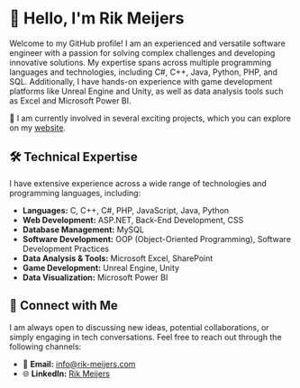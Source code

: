 # 👋 Hello, I'm Rik Meijers

Welcome to my GitHub profile! I am an experienced and versatile software engineer with a passion for solving complex challenges and developing innovative solutions. My expertise spans across multiple programming languages and technologies, including C#, C++, Java, Python, PHP, and SQL. Additionally, I have hands-on experience with game development platforms like Unreal Engine and Unity, as well as data analysis tools such as Excel and Microsoft Power BI.

🔭 I am currently involved in several exciting projects, which you can explore on my [website](https://fronsky.com/software).

## 🛠️ Technical Expertise

I have extensive experience across a wide range of technologies and programming languages, including:

- **Languages:** C, C++, C#, PHP, JavaScript, Java, Python
- **Web Development:** ASP.NET, Back-End Development, CSS
- **Database Management:** MySQL
- **Software Development:** OOP (Object-Oriented Programming), Software Development Practices
- **Data Analysis & Tools:** Microsoft Excel, SharePoint
- **Game Development:** Unreal Engine, Unity
- **Data Visualization:** Microsoft Power BI

## 💼 Connect with Me

I am always open to discussing new ideas, potential collaborations, or simply engaging in tech conversations. Feel free to reach out through the following channels:

- 📧 **Email:** [info@rik-meijers.com](mailto:info@rik-meijers.com)
- 🌐 **LinkedIn:** [Rik Meijers](https://www.linkedin.com/in/rikmeijers/)
